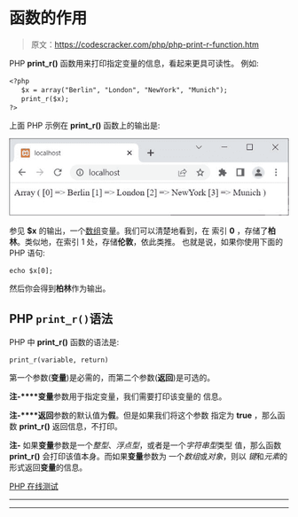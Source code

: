 # 函数的作用

> 原文：<https://codescracker.com/php/php-print-r-function.htm>

PHP **print_r()** 函数用来打印指定变量的信息，看起来更具可读性。 例如:

```
<?php
   $x = array("Berlin", "London", "NewYork", "Munich");
   print_r($x);
?>
```

上面 PHP 示例在 **print_r()** 函数上的输出是:

![php print_r function](img/e787eccb698c59cb4d32d641974a7cbc.png)

参见 **$x** 的输出，一个[数组](/php/php-arrays.htm)变量。我们可以清楚地看到，在 索引 **0** ，存储了**柏林**。类似地，在索引 1 处，存储**伦敦**，依此类推。 也就是说，如果你使用下面的 PHP 语句:

```
echo $x[0];
```

然后你会得到**柏林**作为输出。

## PHP `print_r()`语法

PHP 中 **print_r()** 函数的语法是:

```
print_r(variable, return)
```

第一个参数(**变量**)是必需的，而第二个参数(**返回**)是可选的。

**注-****变量**参数用于指定变量，我们需要打印该变量的 信息。

**注-****返回**参数的默认值为**假**。但是如果我们将这个参数 指定为 **true** ，那么函数 **print_r()** 返回信息，不打印。

**注-** 如果**变量**参数是一个*整型*、*浮点型*，或者是一个*字符串型*类型 值，那么函数 **print_r()** 会打印该值本身。而如果**变量**参数为 一个*数组*或*对象*，则以 *键*和*元素*的形式返回**变量**的信息。

[PHP 在线测试](/exam/showtest.php?subid=8)

* * *

* * *